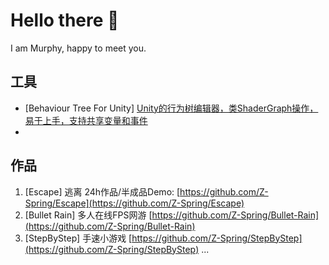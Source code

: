 # Hello there 👋
  
I am Murphy, happy to meet you.

## 工具
- [Behaviour Tree For Unity] [Unity的行为树编辑器，类ShaderGraph操作，易于上手，支持共享变量和事件](https://github.com/Z-Spring/BehaviourTreeEditor)
- 
## 作品 
1. [Escape] 逃离 24h作品/半成品Demo: [https://github.com/Z-Spring/Escape](https://github.com/Z-Spring/Escape)
2. [Bullet Rain] 多人在线FPS网游 [https://github.com/Z-Spring/Bullet-Rain](https://github.com/Z-Spring/Bullet-Rain)
3. [StepByStep] 手速小游戏 [https://github.com/Z-Spring/StepByStep](https://github.com/Z-Spring/StepByStep)
...
